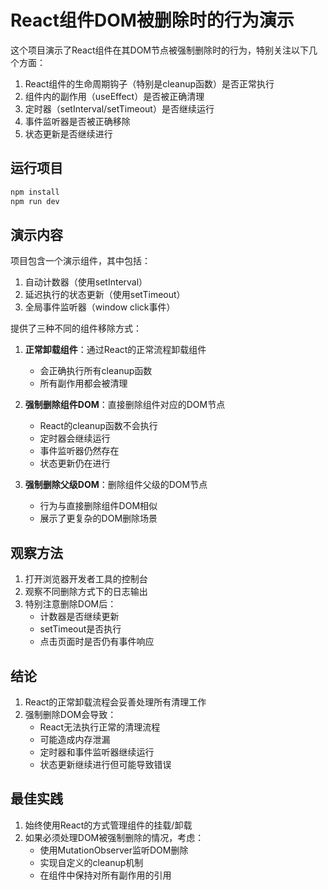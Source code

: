 # React组件DOM被删除时的行为演示

这个项目演示了React组件在其DOM节点被强制删除时的行为，特别关注以下几个方面：

1. React组件的生命周期钩子（特别是cleanup函数）是否正常执行
2. 组件内的副作用（useEffect）是否被正确清理
3. 定时器（setInterval/setTimeout）是否继续运行
4. 事件监听器是否被正确移除
5. 状态更新是否继续进行

## 运行项目

```bash
npm install
npm run dev
```

## 演示内容

项目包含一个演示组件，其中包括：

1. 自动计数器（使用setInterval）
2. 延迟执行的状态更新（使用setTimeout）
3. 全局事件监听器（window click事件）

提供了三种不同的组件移除方式：

1. **正常卸载组件**：通过React的正常流程卸载组件
   - 会正确执行所有cleanup函数
   - 所有副作用都会被清理

2. **强制删除组件DOM**：直接删除组件对应的DOM节点
   - React的cleanup函数不会执行
   - 定时器会继续运行
   - 事件监听器仍然存在
   - 状态更新仍在进行

3. **强制删除父级DOM**：删除组件父级的DOM节点
   - 行为与直接删除组件DOM相似
   - 展示了更复杂的DOM删除场景

## 观察方法

1. 打开浏览器开发者工具的控制台
2. 观察不同删除方式下的日志输出
3. 特别注意删除DOM后：
   - 计数器是否继续更新
   - setTimeout是否执行
   - 点击页面时是否仍有事件响应

## 结论

1. React的正常卸载流程会妥善处理所有清理工作
2. 强制删除DOM会导致：
   - React无法执行正常的清理流程
   - 可能造成内存泄漏
   - 定时器和事件监听器继续运行
   - 状态更新继续进行但可能导致错误

## 最佳实践

1. 始终使用React的方式管理组件的挂载/卸载
2. 如果必须处理DOM被强制删除的情况，考虑：
   - 使用MutationObserver监听DOM删除
   - 实现自定义的cleanup机制
   - 在组件中保持对所有副作用的引用
